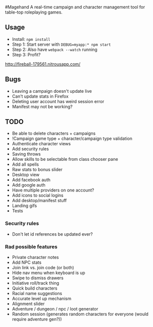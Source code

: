 #Magehand
A real-time campaign and character management tool for table-top roleplaying games.

## Usage
- Install: `npm install`
- Step 1: Start server with `DEBUG=myapp:* npm start`
- Step 2: Also have `webpack --watch` running
- Step 3: Profit?

http://fireball-179561.nitrousapp.com/


## Bugs
- Leaving a campaign doesn't update live
- Can't update stats in Firefox
- Deleting user account has weird session error
- Manifest may not be working?

## TODO
- Be able to delete characters + campaigns
- !Campaign game type + character/campaign type validation
- Authenticate character views
- Add security rules
- Saving throws
- Allow skills to be selectable from class chooser pane
- Add all spells
- Raw stats to bonus slider
- Desktop view
- Add facebook auth
- Add google auth
- Have multiple providers on one account?
- Add icons to social logins
- Add desktop/manifest stuff
- Landing gifs
- Tests

### Security rules
- Don't let id references be updated ever?


### Rad possible features
- Private character notes
- Add NPC stats
- Join link vs. join code (or both)
- Hide nav menu when keyboard is up
- Swipe to dismiss drawers
- Initiative roll/track thing
- Quick build characters
- Racial name suggestions
- Accurate level up mechanism
- Alignment slider
- Adventure / dungeon / npc / loot generator
- Random session (generates random characters for everyone (would require adventure gen?))
